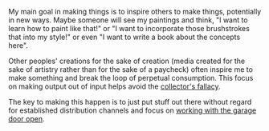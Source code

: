 My main goal in making things is to inspire others to make things, potentially in new ways. Maybe someone will see my paintings and think, "I want to learn how to paint like that!" or "I want to incorporate those brushstrokes that into my style!" or even "I want to write a book about the concepts here". 

Other peoples' creations for the sake of creation (media created for the sake of artistry rather than for the sake of a paycheck) often inspire me to make something and break the loop of perpetual consumption. This focus on making output out of input helps avoid the [collector's fallacy](collectors-fallacy).

The key to making this happen is to just put stuff out there without regard for established distribution channels and focus on [working with the garage door open](working-with-the-garage-door-open).